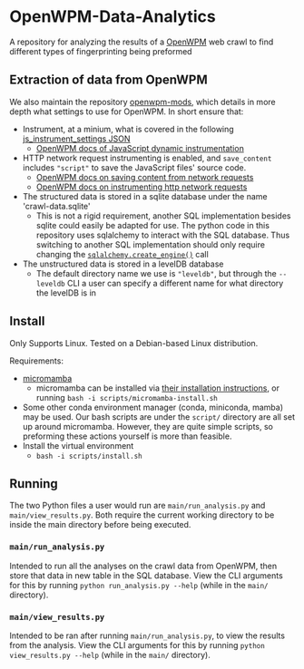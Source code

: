 # OpenWPM-Data-Analytics

A repository for analyzing the results of a [OpenWPM](https://github.com/openwpm/OpenWPM) web crawl to find different types of
fingerprinting being preformed 

## Extraction of data from OpenWPM

We also maintain the repository [openwpm-mods](https://gitlab.com/wesleyancs-plp/openwpm-mods), which details in more depth what settings to use for OpenWPM.
In short ensure that:
- Instrument, at a minium, what is covered in the following [js_instrument_settings JSON](https://gitlab.com/wesleyancs-plp/openwpm-mods/-/blob/558ac99e65b9f51cbe51417f250928091c26516a/js_instrumentation_collections/additional_methods.json)
    - [OpenWPM docs of JavaScript dynamic instrumentation](https://github.com/openwpm/OpenWPM/blob/master/docs/Configuration.md#js_instrument)
- HTTP network request instrumenting is enabled, and `save_content` includes `"script"` to save the JavaScript files' source code. 
    - [OpenWPM docs on saving content from network requests](https://github.com/openwpm/OpenWPM/blob/master/docs/Configuration.md#save_content)
    - [OpenWPM docs on instrumenting http network requests](https://github.com/openwpm/OpenWPM/blob/master/docs/Configuration.md#http_instrument)
- The structured data is stored in a sqlite database under the name 'crawl-data.sqlite'
    - This is not a rigid requirement, another SQL implementation besides sqlite could easily be adapted for use. The python code in this repository uses sqlalchemy
    to interact with the SQL database. Thus switching to another SQL implementation should only require changing the [`sqlalchemy.create_engine()`](https://docs.sqlalchemy.org/en/20/core/engines.html#sqlalchemy.create_engine) call
- The unstructured data is stored in a levelDB database
    - The default directory name we use is `"leveldb"`, but through the `--leveldb` CLI a user can specify a different name for
    what directory the levelDB is in


## Install

Only Supports Linux. Tested on a Debian-based Linux distribution.

Requirements:

- [micromamba](https://mamba.readthedocs.io/en/latest/user_guide/micromamba.html)
  - micromamba can be
    installed via [their installation instructions](https://mamba.readthedocs.io/en/latest/installation.html), or
    running `bash -i scripts/micromamba-install.sh`
- Some other conda environment manager (conda, miniconda, mamba) may be used. Our bash scripts are under the `script/`
directory are all set up around micromamba. However, they are quite simple scripts, so preforming these actions yourself is
more than feasible.
- Install the virtual environment
    - `bash -i scripts/install.sh`

## Running

The two Python files a user would run are `main/run_analysis.py` and `main/view_results.py`. Both require the 
current working directory to be inside the main directory before being executed.

### `main/run_analysis.py` 

Intended to run all the analyses on the crawl data from OpenWPM, then store that data in new table in the SQL database. View 
the CLI arguments for this by running `python run_analysis.py --help` (while in the `main/` directory).

### `main/view_results.py`

Intended to be ran after running `main/run_analysis.py`, to view the results from the analysis. View 
the CLI arguments for this by running `python view_results.py --help` (while in the `main/` directory).

